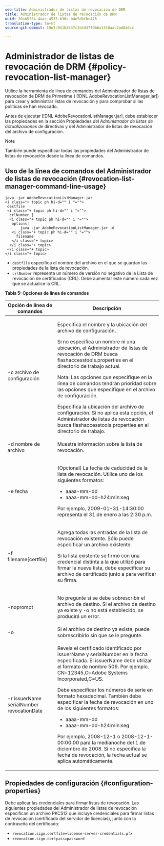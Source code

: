 ```yaml
---
seo-title: Administrador de listas de revocación de DRM
title: Administrador de listas de revocación de DRM
uuid: 30ab5f54-4aac-4535-b30c-b4e5dbfbc475
translation-type: tm+mt
source-git-commit: 19e7c941b3337c3b4d37f0b6a1350aac2ad8a0cc

---
```



# Administrador de listas de revocación de DRM {#policy-revocation-list-manager}

Utilice la herramienta de línea de comandos del Administrador de listas de revocación de DRM de Primetime ( [!DNL AdobeRevocationListManager.jar]) para crear y administrar listas de revocación y para comprobar si las políticas se han revocado.

Antes de ejecutar [!DNL AdobeRevocationListManager.jar], debe establecer las propiedades en la sección Propiedades *del Administrador de listas de actualizaciones de* directivas y del Administrador de listas de revocación del archivo de configuración.

>[!NOTE]
>
>También puede especificar todas las propiedades del Administrador de listas de revocación desde la línea de comandos.

## Uso de la línea de comandos del Administrador de listas de revocación {#revocation-list-manager-command-line-usage}

```
java -jar AdobeRevocationListManager.jar 
<i class="+ topic ph hi-d="" i "="">
 destfile 
 <i class="+ topic ph hi-d="" i "="">
  crlNumber [
  <i class="+ topic ph hi-d="" i "="">
   options] 
       java -jar AdobeRevocationListManager.jar -d 
   <i class="+ topic ph hi-d="" i "="">
     filename
   </i class="+ topic>
  </i class="+ topic>
 </i class="+ topic>
</i class="+ topic>
```

* `destfile` especifica el nombre del archivo en el que se guardan las propiedades de la lista de revocación.
* `crlNumber` representa un número de versión no negativo de la Lista de revocación de certificados (CRL). Debe aumentar este número cada vez que se actualice la CRL.

**Tabla 5: Opciones de línea de comandos**

<table frame="all" colsep="1" rowsep="1" class="+ topic/table adobe-d/table " id="table_a3y_wqy_n4">  
 <thead class="- topic/thead "> 
  <tr rowsep="1" class="- topic/row "> 
   <th colname="1" class="- topic/entry entry"> Opción de línea de comandos </th> 
   <th colname="2" class="- topic/entry entry"> Descripción </th> 
  </tr> 
 </thead>
 <tbody class="- topic/tbody "> 
  <tr rowsep="1" class="- topic/row "> 
   <td colname="1" class="- topic/entry "><span class="+ topic/ph pr-d/codeph codeph">-c archivo de configuración</span> </td> 
   <td colname="2" class="- topic/entry "><p class="- topic/p ">Especifica el nombre y la ubicación del archivo de configuración. </p><p class="- topic/p ">Si no especifica un nombre ni una ubicación, el Administrador de listas de revocación de DRM busca <span class="filepath"> flashaccesstools.properties</span> en el directorio de trabajo actual. </p><p>Nota:  Las opciones que especifique en la línea de comandos tendrán prioridad sobre las opciones que especifique en el archivo de configuración. </p>Especifica la ubicación del archivo de configuración. Si no aplica esta opción, el Administrador de listas de revocación busca <span class="filepath"> flashaccesstools.properties</span> en el directorio de trabajo. </td> 
  </tr> 
  <tr rowsep="1" class="- topic/row "> 
   <td colname="1" class="- topic/entry "><span class="+ topic/ph pr-d/codeph codeph">-d nombre de archivo</span> </td> 
   <td colname="2" class="- topic/entry "> <p class="- topic/p ">Muestra información sobre la lista de revocación. </p> </td> 
  </tr> 
  <tr rowsep="1" class="- topic/row "> 
   <td colname="1" class="- topic/entry "><span class="+ topic/ph pr-d/codeph codeph">-e fecha</span> </td> 
   <td colname="2" class="- topic/entry "> <p class="- topic/p ">(Opcional) La fecha de caducidad de la lista de revocación. Utilice uno de los siguientes formatos: 
     <ul id="ul_2C89F8183C3647C593CB67576D9DED07"> 
      <li id="li_A866F6CBCB464193A119A6609C8F3B2A"><span class="+ topic/ph pr-d/codeph codeph">aaaa-mm-dd</span> </li> 
      <li id="li_B5F9F6C995E64464838DDE447848F707"><span class="+ topic/ph pr-d/codeph codeph">aaaa-mm-dd-h24:min:seg</span> </li> 
     </ul>Por ejemplo, 2009-01-31-14:30:00 representa el 31 de enero a las 2:30 p.m. </p> </td> 
  </tr> 
  <tr rowsep="1" class="- topic/row "> 
   <td colname="1" class="- topic/entry "><span class="codeph">-f filename[certfile]</span> </td> 
   <td colname="2" class="- topic/entry "> <p>Agrega todas las entradas de la lista de revocación existente. Sólo puede especificar un archivo existente. </p> <p class="- topic/p ">Si la lista existente se firmó con una credencial distinta a la que utilizó para firmar la nueva lista, debe especificar su archivo de certificado junto a para verificar su firma. </p> </td> 
  </tr> 
  <tr rowsep="1" class="- topic/row "> 
   <td colname="1" class="- topic/entry "><span class="codeph"> -noprompt</span> </td> 
   <td colname="2" class="- topic/entry "> <p class="- topic/p ">No pregunte si se debe sobrescribir el archivo de destino. Si el archivo de destino ya existe y <span class="codeph"> -o</span> no está establecido, se producirá un error. </p> </td> 
  </tr> 
  <tr rowsep="1" class="- topic/row "> 
   <td colname="1" class="- topic/entry "><span class="codeph"> -o</span> </td> 
   <td colname="2" class="- topic/entry "> Si el archivo de destino ya existe, puede sobrescribirlo sin que se le pregunte. </td> 
  </tr> 
  <tr rowsep="0" class="- topic/row "> 
   <td colname="1" class="- topic/entry "><span class="codeph">-r issuerName serialNumber revocationDate</span> </td> 
   <td colname="2" class="- topic/entry "> <p class="- topic/p ">Revela el certificado identificado por <span class="codeph"> issuerName</span> y <span class="codeph"> serialNumber</span> en la fecha especificada. El <span class="codeph"> issuerName</span> debe utilizar el formato de nombre 509. Por ejemplo, <span class="codeph"> CN=12345,O=Adobe Systems Incorporated,C=US</span>. </p> <p>Debe especificar los números de serie en formato hexadecimal. También debe especificar la fecha de revocación en uno de los siguientes formatos: 
     <ul id="ul_1524FBC6818248F3A2B271243E649400"> 
      <li id="li_BC618EA2332D42A59B1B5434CAFFD2AF"><span class="+ topic/ph pr-d/codeph codeph">aaaa-mm-dd</span> </li> 
      <li id="li_97F77810D20C4CF2944EFCFF5DFAE467"><span class="+ topic/ph pr-d/codeph codeph">aaaa-mm-dd-h24:min:seg</span> </li> 
     </ul>Por ejemplo, 2008-12-1 o 2008-12-1-00:00:00 para la medianoche del 1 de diciembre de 2008. Si no especifica la fecha de revocación, la fecha actual se aplica automáticamente. </p> </td> 
  </tr> 
 </tbody> 
</table>

## Propiedades de configuración {#configuration-properties}

Debe aplicar las credenciales para firmar listas de revocación. Las siguientes propiedades del Administrador de listas de revocación especifican un archivo PKCS12 que incluye credenciales para firmar listas de revocación (certificado del servidor de licencias), junto con la contraseña del certificado:

* `revocation.sign.certfile=license-server-credentials.pfx`
* `revocation.sign.certpass=password`